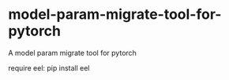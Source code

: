 # model-param-migrate-tool-for-pytorch
A model param migrate tool for pytorch

require eel:
pip install eel